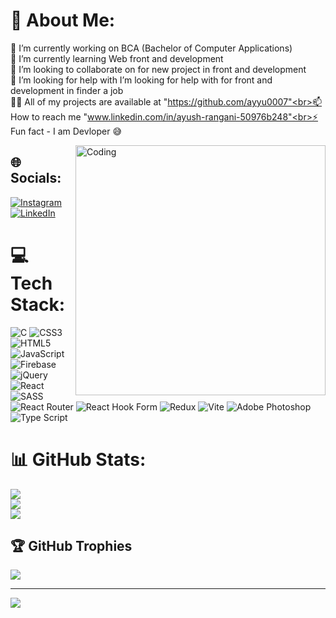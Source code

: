# 💫 About Me:
🔭 I’m currently working on BCA (Bachelor of Computer Applications)<br>🌱 I’m currently learning Web front and development<br>👯 I’m looking to collaborate on for new project in front and development<br>🤝 I’m looking for help with I’m looking for help with for front and development in finder a job<br>👨‍💻 All of my projects are available at "https://github.com/ayyu0007"<br>📫 How to reach me "www.linkedin.com/in/ayush-rangani-50976b248"<br>⚡ Fun fact - I am Devloper 😅

<img align="right" alt="Coding" width="400" src="https://media.tenor.com/rePDfDWO3XoAAAAd/hacking.gif">


## 🌐 Socials:
[![Instagram](https://img.shields.io/badge/Instagram-%23E4405F.svg?logo=Instagram&logoColor=white)](https://instagram.com/ayyu_rangani_0007_) [![LinkedIn](https://img.shields.io/badge/LinkedIn-%230077B5.svg?logo=linkedin&logoColor=white)](https://www.linkedin.com/in/ayush-rangani-50976b248/) 

# 💻 Tech Stack:
![C](https://img.shields.io/badge/c-%2300599C.svg?style=plastic&logo=c&logoColor=white) ![CSS3](https://img.shields.io/badge/css3-%231572B6.svg?style=plastic&logo=css3&logoColor=white) ![HTML5](https://img.shields.io/badge/html5-%23E34F26.svg?style=plastic&logo=html5&logoColor=white) ![JavaScript](https://img.shields.io/badge/javascript-%23323330.svg?style=plastic&logo=javascript&logoColor=%23F7DF1E) ![Firebase](https://img.shields.io/badge/firebase-%23039BE5.svg?style=plastic&logo=firebase) ![jQuery](https://img.shields.io/badge/jquery-%230769AD.svg?style=plastic&logo=jquery&logoColor=white) ![React](https://img.shields.io/badge/react-%2320232a.svg?style=plastic&logo=react&logoColor=%2361DAFB) ![SASS](https://img.shields.io/badge/SASS-hotpink.svg?style=plastic&logo=SASS&logoColor=white) ![React Router](https://img.shields.io/badge/React_Router-CA4245?style=plastic&logo=react-router&logoColor=white) ![React Hook Form](https://img.shields.io/badge/React%20Hook%20Form-%23EC5990.svg?style=plastic&logo=reacthookform&logoColor=white) ![Redux](https://img.shields.io/badge/redux-%23593d88.svg?style=plastic&logo=redux&logoColor=white) ![Vite](https://img.shields.io/badge/vite-%23646CFF.svg?style=plastic&logo=vite&logoColor=white) ![Adobe Photoshop](https://img.shields.io/badge/adobe%20photoshop-%2331A8FF.svg?style=plastic&logo=adobe%20photoshop&logoColor=white)  ![Type Script](https://img.shields.io/badge/typescrpt-%2331A8FF.svg?style=plastic&logo=adobe%20photoshop&logoColor=white)
# 📊 GitHub Stats:
![](https://github-readme-stats.vercel.app/api?username=ayyu0007&theme=radical&hide_border=false&include_all_commits=false&count_private=true)<br/>
![](https://github-readme-streak-stats.herokuapp.com/?user=ayyu0007&theme=radical&hide_border=false)<br/>
![](https://github-readme-stats.vercel.app/api/top-langs/?username=ayyu0007&theme=radical&hide_border=false&include_all_commits=false&count_private=true&layout=compact)

## 🏆 GitHub Trophies
![](https://github-profile-trophy.vercel.app/?username=ayyu0007&theme=monokai&no-frame=false&no-bg=true&margin-w=4)

---
[![](https://visitcount.itsvg.in/api?id=ayyu0007&icon=5&color=5)](https://visitcount.itsvg.in)

<!-- Proudly created with GPRM ( https://gprm.itsvg.in ) -->
